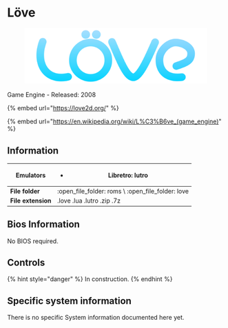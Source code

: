 # Löve

<figure><img src="https://raw.githubusercontent.com/fabricecaruso/es-theme-carbon/52ff37c9e265587d006945a2ba695b5a962b3a3d/art/logos/love.svg" alt=""><figcaption></figcaption></figure>

Game Engine - Released: 2008

{% embed url="https://love2d.org/" %}

{% embed url="https://en.wikipedia.org/wiki/L%C3%B6ve_(game_engine)" %}

## Information

| **Emulators**      | <ul><li>Libretro: lutro</li></ul>                     |
| ------------------ | ----------------------------------------------------- |
| **File folder**    | :open\_file\_folder: roms \ :open\_file\_folder: love |
| **File extension** | .love .lua .lutro .zip .7z                            |

## Bios Information

No BIOS required.

## Controls

{% hint style="danger" %}
In construction.
{% endhint %}

## Specific system information

There is no specific System information documented here yet.
